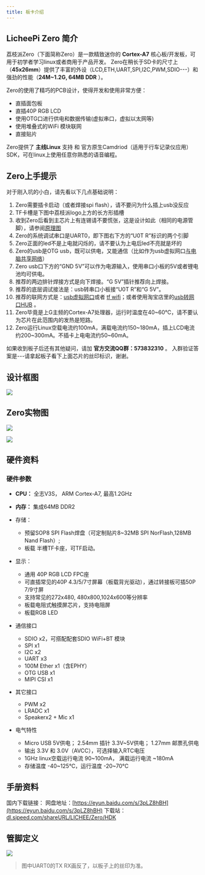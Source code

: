 ```yaml
---
title: 板卡介绍
---
```


## LicheePi Zero 简介

荔枝派Zero（下面简称Zero）是一款精致迷你的 **Cortex-A7** 核心板/开发板，可用于初学者学习linux或者商用于产品开发。 Zero在稍长于SD卡的尺寸上（**45x26mm**）提供了丰富的外设（LCD,ETH,UART,SPI,I2C,PWM,SDIO---）和强劲的性能（**24M~1.2G, 64MB DDR** ）。

Zero的使用了精巧的PCB设计，使得开发和使用非常方便：

- 直插面包板
- 直插40P RGB LCD
- 使用OTG口进行供电和数据传输(虚拟串口，虚拟以太网等)
- 使用堆叠式的WiFi 模块联网
- 直接贴片

Zero提供了 **主线Linux** 支持 和
官方原生Camdriod（适用于行车记录仪应用）SDK，可在linux上使用任意你熟悉的语音编程。

## Zero上手提示

对于刚入坑的小白，请先看以下几点基础说明：

1.  Zero需要插卡启动（或者焊接spi flash），请不要问为什么插上usb没反应
2.  TF卡槽是下图中荔枝派logo上方的长方形插槽
3.  收到Zero后看到主芯片上有连锡请不要慌张，这是设计如此（相同的电源管脚），请参阅[原理图](https://dl.sipeed.com/shareURL/LICHEE/Zero/HDK)
4.  Zero的系统调试串口是UART0，即下图右下方的“U0T R”标识的两个引脚
5.  Zero正面的led不是上电就闪烁的，请不要认为上电后led不亮就是坏的
6.  Zero的usb是OTG usb，既可以供电，又能通信（比如作为usb虚拟网口[与电脑共享网络](http://bbs.ilichee.cc/t/tutorial-pc-share-network-to-zero-via-usb/55)）
7.  Zero usb口下方的“GND 5V”可以作为电源输入，使用串口小板的5V或者锂电池均可供电。
8.  推荐的两边排针焊接方式是向下焊接。“G 5V”插针推荐向上焊接。
9.  推荐的底层调试接法是：usb转串口小板接“U0T R”和“G 5V”。
10. 推荐的联网方式是：[usb虚拟网口](http://bbs.ilichee.cc/t/tutorial-pc-share-network-to-zero-via-usb/55)或者 [tf wifi](https://www.kancloud.cn/lichee/lpi0/327885)；或者使用淘宝店里的[usb转网口HUB](https://item.taobao.com/item.htm?id=538814529688) 。
11. Zero毕竟是上G主频的Cortex-A7处理器，运行时温度在40\~60℃，请不要认为芯片在此范围内的发热是短路。
12. Zero运行Linux空载电流约100mA，满载电流约150\~180mA，插上LCD电流约200\~300mA。不插卡上电电流约50\~60mA。

如果收到板子后还有其他疑问，请加 **官方交流QQ群：573832310** 。
入群验证答案是---请拿起板子看下上面芯片的丝印标识，谢谢。

## 设计框图


![](./../_static/start/board_intro_1.png)



## Zero实物图


![](./../_static/start/zero_1.jpg)

![](./../_static/start/zero_2.jpg)

## 硬件资料


### 硬件参数

-   **CPU：** 全志V3S， ARM Cortex-A7, 最高1.2GHz
-   **内存：** 集成64MB DDR2
-   存储：
    -   预留SOP8 SPI Flash焊盘（可定制贴片8\~32MB SPI NorFlash,128MB Nand Flash）;
    -   板载 半槽TF卡座，可TF启动。

-   显示：
    -   通用 40P RGB LCD FPC座
    -   可直插常见的40P 4.3/5/7寸屏幕（板载背光驱动），通过转接板可插50P 7/9寸屏
    -   支持常见的272x480, 480x800,1024x600等分辨率
    -   板载电阻式触摸屏芯片，支持电阻屏
    -   板载RGB LED

-   通信接口
    -   SDIO x2，可搭配配套SDIO WiFi+BT 模块
    -   SPI x1
    -   I2C x2
    -   UART x3
    -   100M Ether x1（含EPHY）
    -   OTG USB x1
    -   MIPI CSI x1

-   其它接口
    -   PWM x2
    -   LRADC x1
    -   Speakerx2 + Mic x1

-   电气特性
    -   Micro USB 5V供电； 2.54mm 插针 3.3V\~5V供电； 1.27mm
        邮票孔供电
    -   输出 3.3V 和 3.0V（AVCC），可选择输入RTC电压
    -   1GHz linux空载运行电流 90\~100mA， 满载运行电流 \~180mA
    -   存储温度 -40\~125℃，运行温度 -20\~70℃

## 手册资料

国内下载链接：
网盘地址：[https://eyun.baidu.com/s/3pLZ8hBH](https://eyun.baidu.com/s/3pLZ8hBH)
下载站：[dl.sipeed.com/shareURL/LICHEE/Zero/HDK](https://dl.sipeed.com/shareURL/LICHEE/Zero/HDK)

## 管脚定义

![](./../_static/start/board_intro_4.png)

> 图中UART0的TX RX画反了，以板子上的丝印为准。
